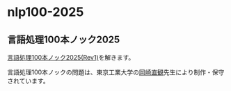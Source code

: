 # nlp100-2025

## 言語処理100本ノック2025
[言語処理100本ノック2025(Rev1)](https://nlp100.github.io/2025/ja/index.html)を解きます。

言語処理100本ノックの問題は、東京工業大学の[岡崎直観](https://www.nlp.c.titech.ac.jp/)先生により制作・保守されています。
